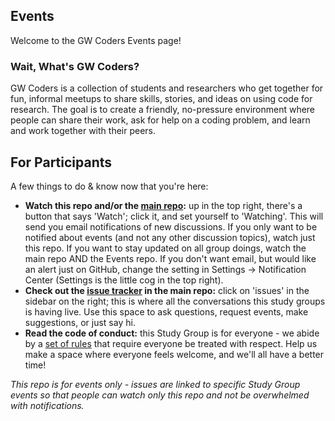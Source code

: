 ## Events

Welcome to the GW Coders Events page!

### Wait, What's GW Coders?

GW Coders is a collection of students and researchers who get together for fun, informal meetups to share skills, stories, and ideas on using code for research. The goal is to create a friendly, no-pressure environment where people can share their work, ask for help on a coding problem, and learn and work together with their peers.

## For Participants

A few things to do & know now that you're here:

 - **Watch this repo and/or the [main repo](https://github.com/GWCoders/studyGroup):** up in the top right, there's a button that says 'Watch'; click it, and set yourself to 'Watching'. This will send you email notifications of new discussions. If you only want to be notified about events (and not any other discussion topics), watch just this repo. If you want to stay updated on all group doings, watch the main repo AND the Events repo. If you don't want email, but would like an alert just on GitHub, change the setting in Settings -> Notification Center (Settings is the little cog in the top right).
 - **Check out the [issue tracker](https://github.com/GWCoders/studyGroup/issues) in the main repo:** click on 'issues' in the sidebar on the right; this is where all the conversations this study groups is having live. Use this space to ask questions, request events, make suggestions, or just say hi.
 - **Read the code of conduct:** this Study Group is for everyone - we abide by a [set of rules](https://github.com/GWCoders/studyGroup/blob/gh-pages/codeOfConduct.md) that require everyone be treated with respect. Help us make a space where everyone feels welcome, and we'll all have a better time!

*This repo is for events only - issues are linked to specific Study Group events so that people can watch only this repo and not be overwhelmed with notifications.*

